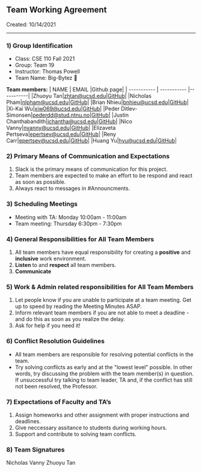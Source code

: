 
## Team Working Agreement ## 
Created: 10/14/2021
<hr>

### 1) Group Identification ###
- Class: CSE 110 Fall 2021
- Group: Team 19
- Instructor: Thomas  Powell 
- Team Name: Big-Bytez 🍔

**Team members:**
| NAME        | EMAIL       |Github page|
| ----------- | ----------- |-----------|
|Zhuoyu Tan|zhtan@ucsd.edu|[GitHub](https://github.com/Big-Bytez/cse110-fa21-group19/blob/main/admin/georgetanUCSD)|
|Nicholas Pham|nlpham@ucsd.edu|[GitHub](https://github.com/nlpham)|
|Brian Nhieu|bnhieu@ucsd.edu|[GitHub](https://github.com/nhieubrian)|
|Xi-Kai Wu|xiw069@ucsd.edu|[GitHub](https://github.com/skaiwu)|
|Peder Ditlev-Simonsen|pederdd@stud.ntnu.no|[GitHub](https://github.com/PederDDS/This-is-me/blob/newBranch/index.md)|
|Justin Chanthabandith|jchantha@ucsd.edu|[GitHub](https://github.com/thejustinrock)|
|Nico Vanny|nvanny@ucsd.edu|[GitHub](https://github.com/nvanny)|
|Elizaveta Pertseva|epertsev@ucsd.edu|[GitHub](https://github.com/limpa105)|
|Reny Carr|epertsev@ucsd.edu|[GitHub](https://github.com/renaissancejlc)|
|Huang Yu|hyu@ucsd.edu|[GitHub](https://github.com/KKlein99)|
### 2) Primary Means of Communication and Expectations ###
1. Slack is the primary means of communication for this project. 
2. Team members are expected to make an effort to be respond and react as soon as possible.
3. Always react to messages in #Announcments.
### 3) Scheduling Meetings ###
* Meeting with TA:  Monday 10:00am - 11:00am  
* Team meeting:  Thursday 6:30pm - 7:30pm 
### 4) General Responsibilities for All Team Members ###
1. All team members have equal responsibility for creating a **positive** and **inclusive** work environment.
2. **Listen** to and **respect** all team members.
3. **Communicate** 
### 5) Work & Admin related responsibilities for All Team Members ### 
1. Let people know if you are unable to participate at a team meeting. Get up to speed by reading the Meeting Minutes ASAP.
2. Inform relevant team members if you are not able to meet a deadline - and do this as soon as you realize the delay.
3. Ask for help if you need it!
### 6) Conflict Resolution Guidelines ###
* All team members are responsible for resolving potential conflicts in the team.
* Try solving conflicts as early and at the "lowest level" possible. In other words, try discussing the problem with the team member(s) in question. If unsuccessful try talking to team leader, TA and, if the conflict has still not been resolved, the Professor.
### 7) Expectations of Faculty and TA’s ### 
1. Assign homeworks and other assignment with proper instructions and deadlines.
2. Give neccessary assitance to students during working hours.
3. Support and contribute to solving team conflicts.
### 8) Team Signatures ###
Nicholas Vanny
Zhuoyu Tan





